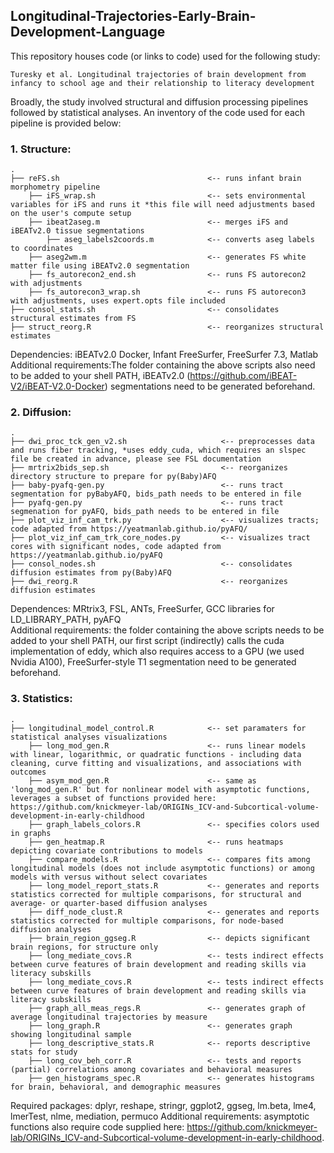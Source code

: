 ## Longitudinal-Trajectories-Early-Brain-Development-Language

This repository houses code (or links to code) used for the following study:

    Turesky et al. Longitudinal trajectories of brain development from infancy to school age and their relationship to literacy development

Broadly, the study involved structural and diffusion processing pipelines followed by statistical analyses. An inventory of the code used for each pipeline is provided below:

### 1. Structure:

    .
    ├── reFS.sh                                 <-- runs infant brain morphometry pipeline
        ├── iFS_wrap.sh                         <-- sets environmental variables for iFS and runs it *this file will need adjustments based on the user's compute setup
        ├── ibeat2aseg.m                        <-- merges iFS and iBEATv2.0 tissue segmentations
            ├── aseg_labels2coords.m            <-- converts aseg labels to coordinates
        ├── aseg2wm.m                           <-- generates FS white matter file using iBEATv2.0 segmentation
        ├── fs_autorecon2_end.sh                <-- runs FS autorecon2 with adjustments
        ├── fs_autorecon3_wrap.sh               <-- runs FS autorecon3 with adjustments, uses expert.opts file included
    ├── consol_stats.sh                         <-- consolidates structural estimates from FS 
    ├── struct_reorg.R                          <-- reorganizes structural estimates

Dependencies: iBEATv2.0 Docker, Infant FreeSurfer, FreeSurfer 7.3, Matlab  
Additional requirements:The folder containing the above scripts also need to be added to your shell PATH, iBEATv2.0 (https://github.com/iBEAT-V2/iBEAT-V2.0-Docker) segmentations need to be generated beforehand.  


### 2. Diffusion:

    .
    ├── dwi_proc_tck_gen_v2.sh                     <-- preprocesses data and runs fiber tracking, *uses eddy_cuda, which requires an slspec file be created in advance, please see FSL documentation
    ├── mrtrix2bids_sep.sh                         <-- reorganizes directory structure to prepare for py(Baby)AFQ
    ├── baby-pyafq-gen.py                          <-- runs tract segmentation for pyBabyAFQ, bids_path needs to be entered in file
    ├── pyafq-gen.py                               <-- runs tract segmenation for pyAFQ, bids_path needs to be entered in file
    ├── plot_viz_inf_cam_trk.py                    <-- visualizes tracts; code adapted from https://yeatmanlab.github.io/pyAFQ/
    ├── plot_viz_inf_cam_trk_core_nodes.py         <-- visualizes tract cores with significant nodes, code adapted from https://yeatmanlab.github.io/pyAFQ
    ├── consol_nodes.sh                            <-- consolidates diffusion estimates from py(Baby)AFQ
    ├── dwi_reorg.R                                <-- reorganizes diffusion estimates

Dependences: MRtrix3, FSL, ANTs, FreeSurfer, GCC libraries for LD_LIBRARY_PATH, pyAFQ  
Additional requirements: the folder containing the above scripts needs to be added to your shell PATH, our first script (indirectly) calls the cuda implementation of eddy, which also requires access to a GPU (we used Nvidia A100), FreeSurfer-style T1 segmentation need to be generated beforehand.


### 3. Statistics:

    .
    ├── longitudinal_model_control.R            <-- set paramaters for statistical analyses visualizations
        ├── long_mod_gen.R                      <-- runs linear models with linear, logarithmic, or quadratic functions - including data cleaning, curve fitting and visualizations, and associations with outcomes
        ├── asym_mod_gen.R                      <-- same as 'long_mod_gen.R' but for nonlinear model with asymptotic functions, leverages a subset of functions provided here: https://github.com/knickmeyer-lab/ORIGINs_ICV-and-Subcortical-volume-development-in-early-childhood
        ├── graph_labels_colors.R               <-- specifies colors used in graphs
        ├── gen_heatmap.R                       <-- runs heatmaps depicting covariate contributions to models
        ├── compare_models.R                    <-- compares fits among longitudinal models (does not include asymptotic functions) or among models with versus without select covariates
        ├── long_model_report_stats.R           <-- generates and reports statistics corrected for multiple comparisons, for structural and average- or quarter-based diffusion analyses
        ├── diff_node_clust.R                   <-- generates and reports statistics corrected for multiple comparisons, for node-based diffusion analyses
        ├── brain_region_ggseg.R                <-- depicts significant brain regions, for structure only
        ├── long_mediate_covs.R                 <-- tests indirect effects between curve features of brain development and reading skills via literacy subskills
        ├── long_mediate_covs.R                 <-- tests indirect effects between curve features of brain development and reading skills via literacy subskills
        ├── graph_all_meas_regs.R               <-- generates graph of average longitudinal trajectories by measure
        ├── long_graph.R                        <-- generates graph showing longitudinal sample
        ├── long_descriptive_stats.R            <-- reports descriptive stats for study
        ├── long_cov_beh_corr.R                 <-- tests and reports (partial) correlations among covariates and behavioral measures
        ├── gen_histograms_spec.R               <-- generates histograms for brain, behavioral, and demographic measures


Required packages: dplyr, reshape, stringr, ggplot2, ggseg, lm.beta, lme4, lmerTest, nlme, mediation, permuco
Additional requirements: asymptotic functions also require code supplied here: https://github.com/knickmeyer-lab/ORIGINs_ICV-and-Subcortical-volume-development-in-early-childhood.

